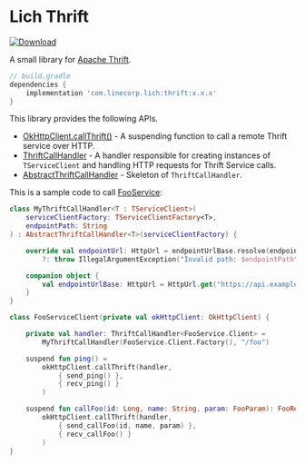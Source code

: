 # Lich Thrift

[ ![Download](https://api.bintray.com/packages/line/lich/thrift/images/download.svg) ](https://bintray.com/line/lich/thrift/_latestVersion)

A small library for [Apache Thrift](https://thrift.apache.org/).

```groovy
// build.gradle
dependencies {
    implementation 'com.linecorp.lich:thrift:x.x.x'
}
```

This library provides the following APIs.

- [OkHttpClient.callThrift()](src/main/java/com/linecorp/lich/thrift/ThriftExtensions.kt) - A
suspending function to call a remote Thrift service over HTTP.
- [ThriftCallHandler](src/main/java/com/linecorp/lich/thrift/ThriftCallHandler.kt) - A handler
responsible for creating instances of `TServiceClient` and handling HTTP requests for Thrift Service
calls.
- [AbstractThriftCallHandler](src/main/java/com/linecorp/lich/thrift/AbstractThriftCallHandler.kt) -
Skeleton of `ThriftCallHandler`.

This is a sample code to call [FooService](../sample_thrift/src/main/thrift/FooService.thrift):
```kotlin
class MyThriftCallHandler<T : TServiceClient>(
    serviceClientFactory: TServiceClientFactory<T>,
    endpointPath: String
) : AbstractThriftCallHandler<T>(serviceClientFactory) {

    override val endpointUrl: HttpUrl = endpointUrlBase.resolve(endpointPath)
        ?: throw IllegalArgumentException("Invalid path: $endpointPath")

    companion object {
        val endpointUrlBase: HttpUrl = HttpUrl.get("https://api.example.com")
    }
}

class FooServiceClient(private val okHttpClient: OkHttpClient) {

    private val handler: ThriftCallHandler<FooService.Client> =
        MyThriftCallHandler(FooService.Client.Factory(), "/foo")

    suspend fun ping() =
        okHttpClient.callThrift(handler,
            { send_ping() },
            { recv_ping() }
        )

    suspend fun callFoo(id: Long, name: String, param: FooParam): FooResponse =
        okHttpClient.callThrift(handler,
            { send_callFoo(id, name, param) },
            { recv_callFoo() }
        )
}
```
